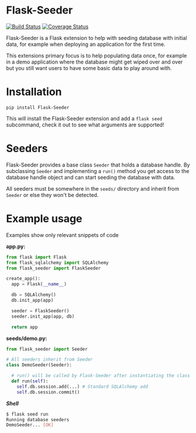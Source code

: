 # Flask-Seeder
[![Build Status](https://travis-ci.org/diddi-/flask-seeder.svg?branch=master)](https://travis-ci.org/diddi-/flask-seeder)
[![Coverage Status](https://coveralls.io/repos/github/diddi-/flask-seeder/badge.svg?branch=master)](https://coveralls.io/github/diddi-/flask-seeder?branch=master)

Flask-Seeder is a Flask extension to help with seeding database with initial data, for example when deploying an application for the first time.

This extensions primary focus is to help populating data once, for example in a demo application where the database might get wiped over and over but you still want users to have some basic data to play around with.


# Installation

```
pip install Flask-Seeder
```
This will install the Flask-Seeder extension and add a `flask seed` subcommand, check it out to see what arguments are supported!

# Seeders
Flask-Seeder provides a base class `Seeder` that holds a database handle.
By subclassing `Seeder` and implementing a `run()` method you get access to the database handle object and can start seeding the database with data.

All seeders must be somewhere in the `seeds/` directory and inherit from `Seeder` or else they won't be detected.

# Example usage
Examples show only relevant snippets of code

**app.py:**
```python
from flask import Flask
from flask_sqlalchemy import SQLAlchemy
from flask_seeder import FlaskSeeder

create_app():
  app = Flask(__name__)

  db = SQLAlchemy()
  db.init_app(app)

  seeder = FlaskSeeder()
  seeder.init_app(app, db)

  return app
```

**seeds/demo.py:**
```python
from flask_seeder import Seeder

# All seeders inherit from Seeder
class DemoSeeder(Seeder):

  # run() will be called by Flask-Seeder after instantiating the class
  def run(self):
    self.db.session.add(...) # Standard SQLAlchemy add
    self.db.session.commit()
```

***Shell***
```bash
$ flask seed run
Running database seeders
DemoSeeder... [OK]
```
